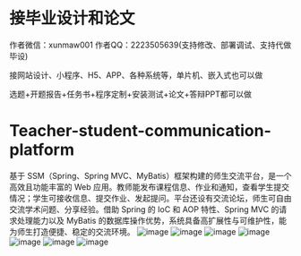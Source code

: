 # 接毕业设计和论文
作者微信：xunmaw001  作者QQ：2223505639(支持修改、部署调试、支持代做毕设)

接网站设计、小程序、H5、APP、各种系统等，单片机、嵌入式也可以做

选题+开题报告+任务书+程序定制+安装测试+论文+答辩PPT都可以做
# Teacher-student-communication-platform
基于 SSM（Spring、Spring MVC、MyBatis）框架构建的师生交流平台，是一个高效且功能丰富的 Web 应用。教师能发布课程信息、作业和通知，查看学生提交情况；学生可接收信息、提交作业、发起提问。平台还设有交流论坛，师生可自由交流学术问题、分享经验。借助 Spring 的 IoC 和 AOP 特性、Spring MVC 的请求处理能力以及 MyBatis 的数据库操作优势，系统具备高扩展性与可维护性，能为师生打造便捷、稳定的交流环境。 
![image](https://github.com/user-attachments/assets/7473babe-bf5b-4e36-a40e-1ab0dc9b3bb4)
![image](https://github.com/user-attachments/assets/1ab3773d-1938-4aa8-a28a-117641ffde0f)
![image](https://github.com/user-attachments/assets/2acdfb6d-7cbe-4a1f-b75c-aa9cf10504f4)
![image](https://github.com/user-attachments/assets/c06dd0a2-85d6-47d9-b7ee-74cff0064422)
![image](https://github.com/user-attachments/assets/4ae6ce66-e341-43f9-81b5-7b2b50ab4606)
![image](https://github.com/user-attachments/assets/9dbca6ff-9d0d-4a19-9ad8-3543c0d8a0d7)
![image](https://github.com/user-attachments/assets/621b966e-ae0a-4c09-8ad6-a645e0d95619)
